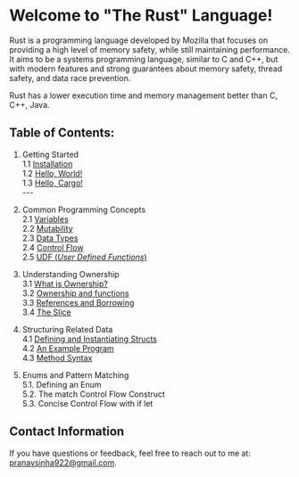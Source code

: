 # Welcome to "The Rust" Language!
Rust is a programming language developed by Mozilla that focuses on providing a high level of memory safety, while still maintaining performance. It aims to be a systems programming language, similar to C and C++, but with modern features and strong guarantees about memory safety, thread safety, and data race prevention.

Rust has a lower execution time and memory management better than C, C++, Java.

## Table of Contents:

 1. Getting Started <br>
	 1.1 [Installation](https://www.rust-lang.org/tools/install) <br>
	 1.2 [Hello, World!](https://github.com/Penguin5681/rust-lang-tutorial/tree/main/1.%20Getting%20Started/1.2%20Hello%2C%20World!) <br>
	 1.3 [Hello, Cargo!](https://github.com/Penguin5681/rust-lang-tutorial/tree/main/1.%20Getting%20Started/1.2%20Hello%2C%20World!/src) <br> ---
2. Common Programming Concepts <br>
	2.1 [Variables](https://github.com/Penguin5681/rust-lang-tutorial/tree/main/2.%20Common%20Programming%20Concepts/2.1%20Variables) <br>
	2.2 [Mutability](https://github.com/Penguin5681/rust-lang-tutorial/tree/main/2.%20Common%20Programming%20Concepts/2.2%20Mutability)<br>
	2.3 [Data Types](https://github.com/Penguin5681/rust-lang-tutorial/tree/main/2.%20Common%20Programming%20Concepts/2.3%20Data%20Types)<br>
	2.4 [Control Flow](https://github.com/Penguin5681/rust-lang-tutorial/tree/main/2.%20Common%20Programming%20Concepts/2.4%20Control%20Flow)<br>
	2.5 [UDF (*User Defined Functions*)](https://github.com/Penguin5681/rust-lang-tutorial/tree/main/2.%20Common%20Programming%20Concepts/2.5%20UDF%20(User%20Defined%20Functions))<br>
 3. Understanding Ownership <br>
 	3.1 [What is Ownership?](https://github.com/Penguin5681/rust-lang-tutorial/tree/main/3.%20Understanding%20Ownership/3.1%20What%20is%20Ownership%3F
) <br>
    3.2 [Ownership and functions](https://github.com/Penguin5681/rust-lang-tutorial/tree/main/3.%20Understanding%20Ownership/3.2%20Ownership%20and%20Functions) <br>
    3.3 [References and Borrowing](https://github.com/Penguin5681/rust-lang-tutorial/tree/main/3.%20Understanding%20Ownership/3.3%20References%20and%20Borrowing) <br>
    3.4 [The Slice](https://github.com/Penguin5681/rust-lang-tutorial/tree/main/3.%20Understanding%20Ownership/3.4%20The%20Slice) <br>
 4. Structuring Related Data <br>
    4.1 [Defining and Instantiating Structs](https://github.com/Penguin5681/rust-lang-tutorial/tree/main/4.%20Structure%20Related%20Data%20using%20Struct/4.1%20Defining%20and%20Instantiating%20Structs) <br>
    4.2 [An Example Program](https://github.com/Penguin5681/rust-lang-tutorial/tree/main/4.%20Structure%20Related%20Data%20using%20Struct/4.2%20An%20Example%20Program)  <br>
    4.3 [Method Syntax](https://github.com/Penguin5681/rust-lang-tutorial/tree/main/4.%20Structure%20Related%20Data%20using%20Struct/4.3%20Method%20Syntax) <br>
    
5. Enums and Pattern Matching <br>
	5.1. Defining an Enum	<br>
	5.2. The match Control Flow Construct <br>
	5.3. Concise Control Flow with if let <br>

## Contact Information <br>
If you have questions or feedback, feel free to reach out to me at: [pranavsinha922@gmail.com](mailto:pranavsinha922@gmail.com).

